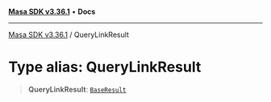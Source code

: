 [**Masa SDK v3.36.1**](../README.md) • **Docs**

***

[Masa SDK v3.36.1](../globals.md) / QueryLinkResult

# Type alias: QueryLinkResult

> **QueryLinkResult**: [`BaseResult`](../interfaces/BaseResult.md)
